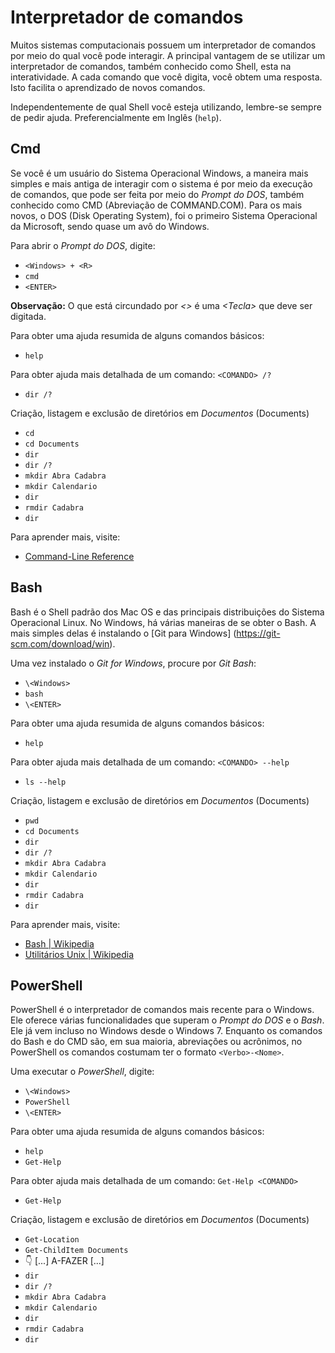 # Interpretador de comandos
Muitos sistemas computacionais possuem um interpretador de comandos por meio do qual você pode interagir. 
A principal vantagem de se utilizar um interpretador de comandos, também conhecido como Shell, esta na interatividade.
A cada comando que você digita, você obtem uma resposta. Isto facilita o aprendizado de novos comandos.

Independentemente de qual Shell você esteja utilizando, lembre-se sempre de pedir ajuda. Preferencialmente em Inglês (`help`).

## Cmd
Se você é um usuário do Sistema Operacional Windows, a maneira mais simples e mais antiga de interagir com o sistema é por meio da execução de comandos, que pode ser feita por meio do *Prompt do DOS*, também conhecido como CMD (Abreviação de COMMAND.COM). Para os mais novos, o DOS (Disk Operating System), foi o primeiro Sistema Operacional da Microsoft, 
sendo quase um avô do Windows.

Para abrir o *Prompt do DOS*, digite: 
* `<Windows> + <R>`
* `cmd`
* `<ENTER>`

**Observação:** O que está circundado por *\<>* é uma *\<Tecla>* que deve ser digitada.

Para obter uma ajuda resumida de alguns comandos básicos:
* `help`

Para obter ajuda mais detalhada de um comando: `<COMANDO> /?`
* `dir /?`

Criação, listagem e exclusão de diretórios em *Documentos* (Documents)
* `cd`
* `cd Documents`
* `dir`
* `dir /?`
* `mkdir Abra Cadabra`
* `mkdir Calendario`
* `dir`
* `rmdir Cadabra`
* `dir`

Para aprender mais, visite:
* [Command-Line Reference](https://technet.microsoft.com/en-us/library/cc754340(v=ws.11).aspx)


## Bash
Bash é o Shell padrão dos Mac OS e das principais distribuições do Sistema Operacional Linux. 
No Windows, há várias maneiras de se obter o Bash. A mais simples delas é instalando o [Git para Windows]
(https://git-scm.com/download/win). 

Uma vez instalado o *Git for Windows*, procure por *Git Bash*:
* `\<Windows>`
* `bash`
* `\<ENTER>`

Para obter uma ajuda resumida de alguns comandos básicos:
* `help`

Para obter ajuda mais detalhada de um comando: `<COMANDO> --help`
* `ls --help`

Criação, listagem e exclusão de diretórios em *Documentos* (Documents)
* `pwd`
* `cd Documents`
* `dir`
* `dir /?`
* `mkdir Abra Cadabra`
* `mkdir Calendario`
* `dir`
* `rmdir Cadabra`
* `dir`

Para aprender mais, visite:
* [Bash | Wikipedia](https://pt.wikipedia.org/wiki/Bash)
* [Utilitários Unix | Wikipedia](https://pt.wikipedia.org/wiki/Utilit%C3%A1rios_Unix)
 

## PowerShell
PowerShell é o interpretador de comandos mais recente para o Windows. Ele oferece várias funcionalidades que superam o 
*Prompt do DOS* e o *Bash*. Ele já vem incluso no Windows desde o Windows 7. Enquanto os comandos do Bash e do CMD são, em 
sua maioria, abreviações ou acrônimos, no PowerShell os comandos costumam ter o formato `<Verbo>-<Nome>`.

Uma executar o *PowerShell*, digite:
* `\<Windows>`
* `PowerShell`
* `\<ENTER>`

Para obter uma ajuda resumida de alguns comandos básicos:
* `help`
* `Get-Help`

Para obter ajuda mais detalhada de um comando: `Get-Help <COMANDO>`
* `Get-Help `

Criação, listagem e exclusão de diretórios em *Documentos* (Documents)
* `Get-Location`
* `Get-ChildItem Documents`
* :point_down: [...] A-FAZER [...]
* `dir`
* `dir /?`
* `mkdir Abra Cadabra`
* `mkdir Calendario`
* `dir`
* `rmdir Cadabra`
* `dir`
